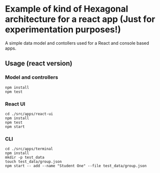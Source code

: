 # Example of kind of Hexagonal architecture for a react app (Just for experimentation purposes!)

A simple data model and contollers used for a React and console based apps.

## Usage (react version)

### Model and controllers
```
npm install
npm test
```

### React UI
```
cd ./src/apps/react-ui
npm install
npm test
npm start
```

### CLI
```
cd ./src/apps/terminal
npm install
mkdir -p test_data
touch test_data/group.json
npm start -- add --name "Student One" --file test_data/group.json
```